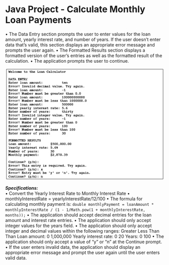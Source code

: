 # Java Project - Calculate Monthly Loan Payments

• The Data Entry section prompts the user to enter values for the loan amount, yearly interest rate, and number of years. If the user doesn’t enter data that’s valid, this section displays an appropriate error message and prompts the user again.
• The Formatted Results section displays a formatted version of the user’s entries as well as the formatted result of the calculation.
• The application prompts the user to continue.  

![java console project](images/loanImg.png)  

***Specifications:***  
• Convert the Yearly Interest Rate to Monthly Interest Rate
• monthlyInterestRate = yearlyInterestRate/12/100
• The formula for calculating monthly payment is:
```double monthlyPayment = loanAmount * monthlyInterestRate / (1 - 1/Math.pow(1 + monthlyInterestRate, months));```
• The application should accept decimal entries for the loan amount and interest rate entries.
• The application should only accept integer values for the years field.
• The application should only accept integer and decimal values within the following ranges:
                       Greater    Less
                       Than       Than
Loan amount:           0          1,000,000
Yearly interest rate:  0          20
Years:                 0          100
• The application should only accept a value of “y” or “n” at the Continue prompt.
• If the user enters invalid data, the application should display an appropriate error message and prompt the user again until the user enters valid data.

